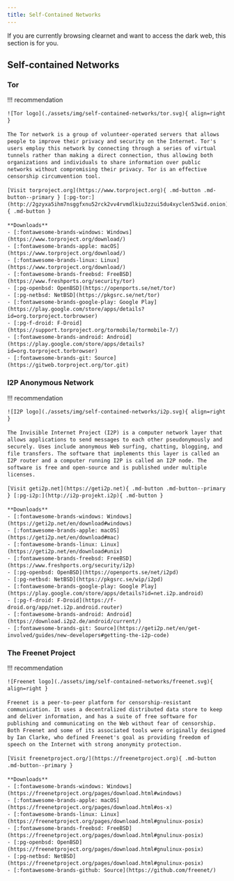 ```yaml
---
title: Self-Contained Networks
---
```

If you are currently browsing clearnet and want to access the dark web, this section is for you.

## Self-contained Networks
### Tor
!!! recommendation

    ![Tor logo](./assets/img/self-contained-networks/tor.svg){ align=right }

    The Tor network is a group of volunteer-operated servers that allows people to improve their privacy and security on the Internet. Tor's users employ this network by connecting through a series of virtual tunnels rather than making a direct connection, thus allowing both organizations and individuals to share information over public networks without compromising their privacy. Tor is an effective censorship circumvention tool.

    [Visit torproject.org](https://www.torproject.org){ .md-button .md-button--primary } [:pg-tor:](http://2gzyxa5ihm7nsggfxnu52rck2vv4rvmdlkiu3zzui5du4xyclen53wid.onion){ .md-button }

    **Downloads**
    - [:fontawesome-brands-windows: Windows](https://www.torproject.org/download/)
    - [:fontawesome-brands-apple: macOS](https://www.torproject.org/download/)
    - [:fontawesome-brands-linux: Linux](https://www.torproject.org/download/)
    - [:fontawesome-brands-freebsd: FreeBSD](https://www.freshports.org/security/tor)
    - [:pg-openbsd: OpenBSD](https://openports.se/net/tor)
    - [:pg-netbsd: NetBSD](https://pkgsrc.se/net/tor)
    - [:fontawesome-brands-google-play: Google Play](https://play.google.com/store/apps/details?id=org.torproject.torbrowser)
    - [:pg-f-droid: F-Droid](https://support.torproject.org/tormobile/tormobile-7/)
    - [:fontawesome-brands-android: Android](https://play.google.com/store/apps/details?id=org.torproject.torbrowser)
    - [:fontawesome-brands-git: Source](https://gitweb.torproject.org/tor.git)

### I2P Anonymous Network
!!! recommendation

    ![I2P logo](./assets/img/self-contained-networks/i2p.svg){ align=right }

    The Invisible Internet Project (I2P) is a computer network layer that allows applications to send messages to each other pseudonymously and securely. Uses include anonymous Web surfing, chatting, blogging, and file transfers. The software that implements this layer is called an I2P router and a computer running I2P is called an I2P node. The software is free and open-source and is published under multiple licenses.

    [Visit geti2p.net](https://geti2p.net){ .md-button .md-button--primary } [:pg-i2p:](http://i2p-projekt.i2p){ .md-button }

    **Downloads**
    - [:fontawesome-brands-windows: Windows](https://geti2p.net/en/download#windows)
    - [:fontawesome-brands-apple: macOS](https://geti2p.net/en/download#mac)
    - [:fontawesome-brands-linux: Linux](https://geti2p.net/en/download#unix)
    - [:fontawesome-brands-freebsd: FreeBSD](https://www.freshports.org/security/i2p)
    - [:pg-openbsd: OpenBSD](https://openports.se/net/i2pd)
    - [:pg-netbsd: NetBSD](https://pkgsrc.se/wip/i2pd)
    - [:fontawesome-brands-google-play: Google Play](https://play.google.com/store/apps/details?id=net.i2p.android)
    - [:pg-f-droid: F-Droid](https://f-droid.org/app/net.i2p.android.router)
    - [:fontawesome-brands-android: Android](https://download.i2p2.de/android/current/)
    - [:fontawesome-brands-git: Source](https://geti2p.net/en/get-involved/guides/new-developers#getting-the-i2p-code)

### The Freenet Project
!!! recommendation

    ![Freenet logo](./assets/img/self-contained-networks/freenet.svg){ align=right }

    Freenet is a peer-to-peer platform for censorship-resistant communication. It uses a decentralized distributed data store to keep and deliver information, and has a suite of free software for publishing and communicating on the Web without fear of censorship. Both Freenet and some of its associated tools were originally designed by Ian Clarke, who defined Freenet's goal as providing freedom of speech on the Internet with strong anonymity protection.

    [Visit freenetproject.org/](https://freenetproject.org){ .md-button .md-button--primary }

    **Downloads**
    - [:fontawesome-brands-windows: Windows](https://freenetproject.org/pages/download.html#windows)
    - [:fontawesome-brands-apple: macOS](https://freenetproject.org/pages/download.html#os-x)
    - [:fontawesome-brands-linux: Linux](https://freenetproject.org/pages/download.html#gnulinux-posix)
    - [:fontawesome-brands-freebsd: FreeBSD](https://freenetproject.org/pages/download.html#gnulinux-posix)
    - [:pg-openbsd: OpenBSD](https://freenetproject.org/pages/download.html#gnulinux-posix)
    - [:pg-netbsd: NetBSD](https://freenetproject.org/pages/download.html#gnulinux-posix)
    - [:fontawesome-brands-github: Source](https://github.com/freenet/)

